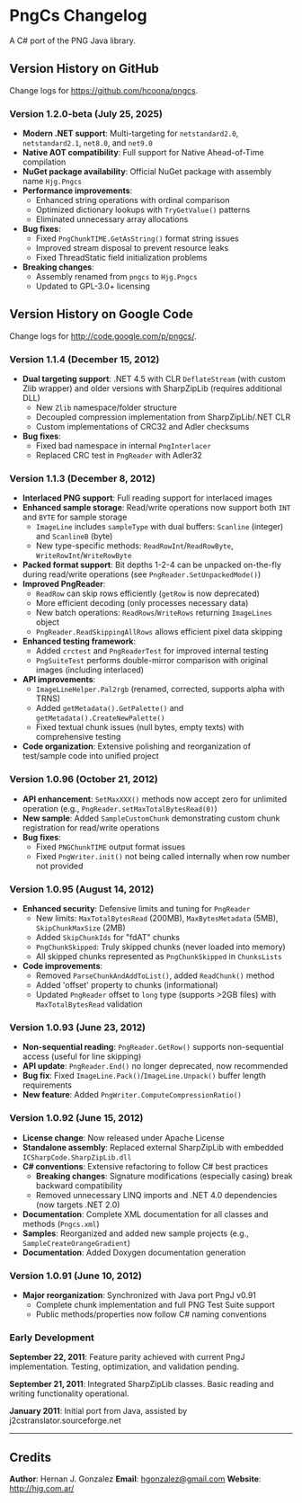 
# PngCs Changelog

A C# port of the PNG Java library.

## Version History on GitHub

Change logs for <https://github.com/hcoona/pngcs>.

### Version 1.2.0-beta (July 25, 2025)

- **Modern .NET support**: Multi-targeting for `netstandard2.0`, `netstandard2.1`, `net8.0`, and `net9.0`
- **Native AOT compatibility**: Full support for Native Ahead-of-Time compilation
- **NuGet package availability**: Official NuGet package with assembly name `Hjg.Pngcs`
- **Performance improvements**:
  - Enhanced string operations with ordinal comparison
  - Optimized dictionary lookups with `TryGetValue()` patterns
  - Eliminated unnecessary array allocations
- **Bug fixes**:
  - Fixed `PngChunkTIME.GetAsString()` format string issues
  - Improved stream disposal to prevent resource leaks
  - Fixed ThreadStatic field initialization problems
- **Breaking changes**:
  - Assembly renamed from `pngcs` to `Hjg.Pngcs`
  - Updated to GPL-3.0+ licensing

## Version History on Google Code

Change logs for <http://code.google.com/p/pngcs/>.

### Version 1.1.4 (December 15, 2012)

- **Dual targeting support**: .NET 4.5 with CLR `DeflateStream` (with custom Zlib wrapper) and older versions with SharpZipLib (requires additional DLL)
  - New `Zlib` namespace/folder structure
  - Decoupled compression implementation from SharpZipLib/.NET CLR
  - Custom implementations of CRC32 and Adler checksums
- **Bug fixes**:
  - Fixed bad namespace in internal `PngInterlacer`
  - Replaced CRC test in `PngReader` with Adler32

### Version 1.1.3 (December 8, 2012)

- **Interlaced PNG support**: Full reading support for interlaced images
- **Enhanced sample storage**: Read/write operations now support both `INT` and `BYTE` for sample storage
  - `ImageLine` includes `sampleType` with dual buffers: `Scanline` (integer) and `ScanlineB` (byte)
  - New type-specific methods: `ReadRowInt`/`ReadRowByte`, `WriteRowInt`/`WriteRowByte`
- **Packed format support**: Bit depths 1-2-4 can be unpacked on-the-fly during read/write operations (see `PngReader.SetUnpackedMode()`)
- **Improved PngReader**:
  - `ReadRow` can skip rows efficiently (`getRow` is now deprecated)
  - More efficient decoding (only processes necessary data)
  - New batch operations: `ReadRows`/`WriteRows` returning `ImageLines` object
  - `PngReader.ReadSkippingAllRows` allows efficient pixel data skipping
- **Enhanced testing framework**:
  - Added `crctest` and `PngReaderTest` for improved internal testing
  - `PngSuiteTest` performs double-mirror comparison with original images (including interlaced)
- **API improvements**:
  - `ImageLineHelper.Pal2rgb` (renamed, corrected, supports alpha with TRNS)
  - Added `getMetadata().GetPalette()` and `getMetadata().CreateNewPalette()`
  - Fixed textual chunk issues (null bytes, empty texts) with comprehensive testing
- **Code organization**: Extensive polishing and reorganization of test/sample code into unified project

### Version 1.0.96 (October 21, 2012)

- **API enhancement**: `SetMaxXXX()` methods now accept zero for unlimited operation (e.g., `PngReader.setMaxTotalBytesRead(0)`)
- **New sample**: Added `SampleCustomChunk` demonstrating custom chunk registration for read/write operations
- **Bug fixes**:
  - Fixed `PNGChunkTIME` output format issues
  - Fixed `PngWriter.init()` not being called internally when row number not provided

### Version 1.0.95 (August 14, 2012)

- **Enhanced security**: Defensive limits and tuning for `PngReader`
  - New limits: `MaxTotalBytesRead` (200MB), `MaxBytesMetadata` (5MB), `SkipChunkMaxSize` (2MB)
  - Added `SkipChunkIds` for "fdAT" chunks
  - `PngChunkSkipped`: Truly skipped chunks (never loaded into memory)
  - All skipped chunks represented as `PngChunkSkipped` in `ChunksLists`
- **Code improvements**:
  - Removed `ParseChunkAndAddToList()`, added `ReadChunk()` method
  - Added 'offset' property to chunks (informational)
  - Updated `PngReader` offset to `long` type (supports >2GB files) with `MaxTotalBytesRead` validation

### Version 1.0.93 (June 23, 2012)

- **Non-sequential reading**: `PngReader.GetRow()` supports non-sequential access (useful for line skipping)
- **API update**: `PngReader.End()` no longer deprecated, now recommended
- **Bug fix**: Fixed `ImageLine.Pack()`/`ImageLine.Unpack()` buffer length requirements
- **New feature**: Added `PngWriter.ComputeCompressionRatio()`

### Version 1.0.92 (June 15, 2012)

- **License change**: Now released under Apache License
- **Standalone assembly**: Replaced external SharpZipLib with embedded `ICSharpCode.SharpZipLib.dll`
- **C# conventions**: Extensive refactoring to follow C# best practices
  - **Breaking changes**: Signature modifications (especially casing) break backward compatibility
  - Removed unnecessary LINQ imports and .NET 4.0 dependencies (now targets .NET 2.0)
- **Documentation**: Complete XML documentation for all classes and methods (`Pngcs.xml`)
- **Samples**: Reorganized and added new sample projects (e.g., `SampleCreateOrangeGradient`)
- **Documentation**: Added Doxygen documentation generation

### Version 1.0.91 (June 10, 2012)

- **Major reorganization**: Synchronized with Java port PngJ v0.91
  - Complete chunk implementation and full PNG Test Suite support
  - Public methods/properties now follow C# naming conventions

### Early Development

**September 22, 2011**: Feature parity achieved with current PngJ implementation. Testing, optimization, and validation pending.

**September 21, 2011**: Integrated SharpZipLib classes. Basic reading and writing functionality operational.

**January 2011**: Initial port from Java, assisted by j2cstranslator.sourceforge.net

---

## Credits

**Author**: Hernan J. Gonzalez
**Email**: <hgonzalez@gmail.com>
**Website**: <http://hjg.com.ar/>
